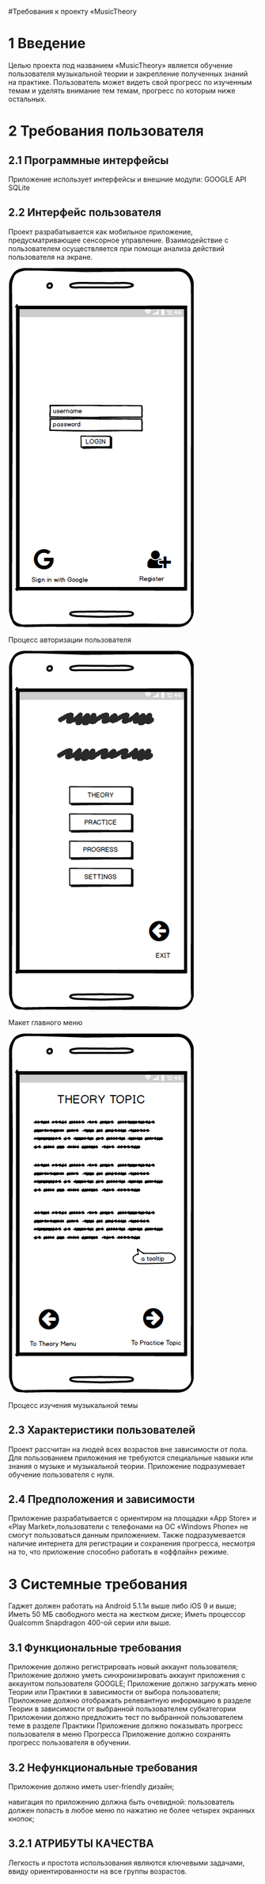 #Требования к проекту «MusicTheory

# 1 Введение

Целью проекта под названием «MusicTheory» является обучение пользователя музыкальной теории и закрепление полученных знаний на практике. Пользователь может видеть свой прогресс по изученным темам и уделять внимание тем темам, прогресс по которым ниже остальных.

# 2 Требования пользователя

## 2.1 Программные интерфейсы

Приложение использует интерфейсы и внешние модули:
GOOGLE API
SQLite

## 2.2 Интерфейс пользователя

Проект разрабатывается как мобильное приложение, предусматривающее сенсорное управление.
Взаимодействие с пользователем осуществляется при помощи анализа действий пользователя на экране.

![Процесс авторизации пользователя](https://github.com/axlgrim/Tritpo_Laba2/blob/master/Login.png)

Процесс авторизации пользователя

![Макет главного меню](https://github.com/axlgrim/Tritpo_Laba2/blob/master/Main%20Menu.png)

Макет главного меню

![Процесс изучения музыкальной темы](https://github.com/axlgrim/Tritpo_Laba2/blob/master/Theory%20Topic.png)

Процесс изучения музыкальной темы

## 2.3 Характеристики пользователей

Проект рассчитан на людей всех возрастов вне зависимости от пола. Для пользованием приложения не требуются специальные навыки или знания о музыке и музыкальной теории. Приложение подразумевает обучение пользователя с нуля.

## 2.4 Предположения и зависимости

Приложение разрабатывается с ориентиром на площадки  «App Store» и «Play Market»,пользователи с телефонами на ОС «Windows Phone» не смогут пользоваться данным приложением.
Также подразумевается наличие интернета для регистрации и сохранения прогресса, несмотря на то, что приложение способно работать в «оффлайн» режиме.

# 3 Системные требования

Гаджет должен работать на Android 5.1.1и выше либо iOS 9 и выше;
Иметь 50 МБ свободного места на жестком диске;
Иметь процессор Qualcomm Snapdragon 400-ой серии или выше.

## 3.1 Функциональные требования

Приложение должно регистрировать новый аккаунт пользователя;
Приложение должно уметь синхронизировать аккаунт приложения с аккаунтом пользователя GOOGLE;
Приложение должно загружать меню Теории или Практики в зависимости от выбора пользователя;
Приложение должно отображать релевантную информацию в разделе Теории в зависимости от выбранной пользователем субкатегории
Приложении должно предложить тест по выбранной пользователем теме в разделе Практики
Приложение должно показывать прогресс пользователя в меню Прогресса
Приложение должно сохранять прогресс пользователя в обучении.

## 3.2 Нефункциональные требования

Приложение должно иметь user-friendly дизайн;

навигация по приложению должна быть очевидной: пользователь должен попасть в любое меню по нажатию не более четырех экранных кнопок; 

## 3.2.1 АТРИБУТЫ КАЧЕСТВА

Легкость и простота использования являются ключевыми задачами, ввиду ориентированности на все группы возрастов.
